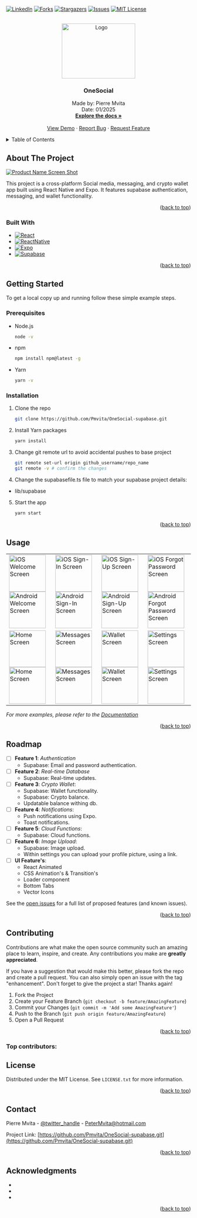 <!-- Improved compatibility of back to top link: See: https://github.com/othneildrew/Best-README-Template/pull/73 -->
<a id="readme-top"></a>
<!--
*** Thanks for checking out the Best-README-Template. If you have a suggestion
*** that would make this better, please fork the repo and create a pull request
*** or simply open an issue with the tag "enhancement".
*** Don't forget to give the project a star!
*** Thanks again! Now go create something AMAZING! :D
-->



<!-- PROJECT SHIELDS -->
<!--
*** I'm using markdown "reference style" links for readability.
*** Reference links are enclosed in brackets [ ] instead of parentheses ( ).
*** See the bottom of this document for the declaration of the reference variables
*** for contributors-url, forks-url, etc. This is an optional, concise syntax you may use.
*** https://www.markdownguide.org/basic-syntax/#reference-style-links
-->

<!-- [![Contributors][contributors-shield]][contributors-url] -->
[![LinkedIn][linkedin-shield]][linkedin-url]
[![Forks][forks-shield]][forks-url]
[![Stargazers][stars-shield]][stars-url]
[![Issues][issues-shield]][issues-url]
[![MIT License][license-shield]][license-url]



<!-- PROJECT LOGO -->
<br />
<div align="center">
  <a href="https://github.com/github_username/repo_name">
    <img src="./images/OneSocial.png" alt="Logo" width="200" height="150" borderRadius="0" />
  </a>

<h3 align="center">OneSocial</h3>

  <p align="center">
    Made by: Pierre Mvita
    <br />
    Date: 01/2025
    <br />
    <a href="https://github.com/github_username/repo_name"><strong>Explore the docs »</strong></a>
    <br />
    <br />
    <a href="https://github.com/github_username/repo_name">View Demo</a>
    ·
    <a href="https://github.com/github_username/repo_name/issues/new?labels=bug&template=bug-report---.md">Report Bug</a>
    ·
    <a href="https://github.com/github_username/repo_name/issues/new?labels=enhancement&template=feature-request---.md">Request Feature</a>
  </p>
</div>



<!-- TABLE OF CONTENTS -->
<details>
  <summary>Table of Contents</summary>
  <ol>
    <li>
      <a href="#about-the-project">About The Project</a>
      <ul>
        <li><a href="#built-with">Built With</a></li>
      </ul>
    </li>
    <li>
      <a href="#getting-started">Getting Started</a>
      <ul>
        <li><a href="#prerequisites">Prerequisites</a></li>
        <li><a href="#installation">Installation</a></li>
      </ul>
    </li>
    <li><a href="#usage">Usage</a></li>
    <li><a href="#roadmap">Roadmap</a></li>
    <li><a href="#contributing">Contributing</a></li>
    <li><a href="#license">License</a></li>
    <li><a href="#contact">Contact</a></li>
    <li><a href="#acknowledgments">Acknowledgments</a></li>
  </ol>
</details>



<!-- ABOUT THE PROJECT -->
## About The Project

[![Product Name Screen Shot][product-screenshot]](https://example.com)

This project is a cross-platform Social media, messaging, and crypto wallet app built using React Native and Expo. It features supabase authentication, messaging, and wallet functionality.

<p align="right">(<a href="#readme-top">back to top</a>)</p>



### Built With

* [![React][React.js]][React-url]
* [![ReactNative][ReactNative.js]][ReactNative-url]
* [![Expo][Expo.io]][Expo-url]
* [![Supabase][Supabase.io]][Supabase-url]
<!-- * [![Next][Next.js]][Next-url] -->
<!-- * [![Vue][Vue.js]][Vue-url] -->
<!-- * [![Angular][Angular.io]][Angular-url] -->
<!-- * [![Svelte][Svelte.dev]][Svelte-url] -->
<!-- * [![Laravel][Laravel.com]][Laravel-url] -->
<!-- * [![Bootstrap][Bootstrap.com]][Bootstrap-url] -->
<!-- * [![JQuery][JQuery.com]][JQuery-url] -->

<p align="right">(<a href="#readme-top">back to top</a>)</p>



<!-- GETTING STARTED -->
## Getting Started

To get a local copy up and running follow these simple example steps.

### Prerequisites

* Node.js
  ```sh
  node -v
  ```
* npm
  ```sh
  npm install npm@latest -g
  ```
* Yarn
  ```sh
  yarn -v
  ```

### Installation

1. Clone the repo
   ```sh
   git clone https://github.com/Pmvita/OneSocial-supabase.git
   ```
2. Install Yarn packages
   ```sh
   yarn install
   ```
3. Change git remote url to avoid accidental pushes to base project
   ```sh
   git remote set-url origin github_username/repo_name
   git remote -v # confirm the changes
   ```
4. Change the supabasefile.ts file to match your supabase project details:
  - lib/supabase
5. Start the app
   ```sh
   yarn start
   ```

<p align="right">(<a href="#readme-top">back to top</a>)</p>



<!-- USAGE EXAMPLES -->
## Usage

<div align="center">
  <table>
    <tr>
    <!-- Cross-platform Welcome Screen -->
      <td>
        <img 
          src="./images/ios-ss1.png" 
          alt="iOS Welcome Screen" 
          width="100" 
          height="auto"
        />
        <img 
          src="./images/and-ss1.png" 
          alt="Android Welcome Screen" 
          width="100" 
          height="auto"
        />
      </td>
      <!-- Cross-platform Login Screen -->
      <td>
        <img
          src="./images/ios-ss2.png" 
          alt="iOS Sign-In Screen" 
          width="100"
          height="auto"
        />
        <img
          src="./images/and-ss2.png"
          alt="Android Sign-In Screen" 
          width="100" 
          height="auto"
        />
      </td>
      <!-- Cross-platform Sign-Up Screen -->
      <td>
        <img
          src="./images/ios-ss3.png"
          alt="iOS Sign-Up Screen"
          width="100"
          height="auto"
        />
        <img
          src="./images/and-ss3.png"
          alt="Android Sign-Up Screen"
          width="100"
          height="auto"
        />
      </td>
      <!-- Cross-platform ForgotPassword Screen -->
      <td>
        <img src="./images/ios-ss4.png" 
          alt="iOS Forgot Password Screen"
          width="100"
          height="auto"
        />
        <img src="./images/and-ss4.png" 
          alt="Android Forgot Password Screen"
          width="100"
          height="auto"
        />
      </td>
    </tr>
    <!-- Cross-platform Home Screen -->
    <tr>
      <td>
        <img
          src="./images/ios-ss5.png"
          alt="Home Screen"
          width="100"
          height="auto"
        />
        <img
          src="./images/and-ss5.png"
          alt="Home Screen"
          width="100"
          height="auto"
        />
      </td>
      <!-- Cross-platform Messages Screen -->
      <td>
        <img 
          src="./images/ios-ss6.png"
          alt="Messages Screen"
          width="100"
          height="auto"
        />
        <img 
          src="./images/and-ss6.png"
          alt="Messages Screen"
          width="100"
          height="auto"
        />
      </td>
      <!-- Cross-platform Wallet Screen -->
      <td>
        <img 
          src="./images/ios-ss7.png"
          alt="Wallet Screen"
          width="100"
          height="auto"
        />
        <img 
          src="./images/and-ss7.png"
          alt="Wallet Screen"
          width="100"
          height="auto"
        />
      </td>
      <!-- Cross-platform Settings Screen -->
      <td>
        <img
          src="./images/ios-ss8.png"
          alt="Settings Screen"
          width="100"
          height="auto"
        />
        <img
          src="./images/and-ss8.png"
          alt="Settings Screen"
          width="100"
          height="auto"
        />
      </td>
    </tr>
  </table>
</div>

_For more examples, please refer to the [Documentation](https://example.com)_

<p align="right">(<a href="#readme-top">back to top</a>)</p>



<!-- ROADMAP -->
## Roadmap

- [ ] **Feature 1**: *Authentication*
  - Supabase: Email and password authentication.
- [ ] **Feature 2**: *Real-time Database*
  - Supabase: Real-time updates.
- [ ] **Feature 3**: *Crypto Wallet*:  
   - Supabase: Wallet functionality.
   - Supabase: Crypto balance.
   - Updatable balance withing db.
- [ ] **Feature 4**: *Notifications*:  
   - Push notifications using Expo.
   - Toast notifications.
- [ ] **Feature 5**: *Cloud Functions*:  
   - Supabase: Cloud functions.
- [ ] **Feature 6**: *Image Upload*:  
   - Supabase: Image upload.
   - Within settings you can upload your profile picture, using a link.
- [ ] **UI Feature's**:
   - React Animated
   - CSS Animation's & Transition's
   - Loader component
   - Bottom Tabs
   - Vector Icons

See the [open issues](https://github.com/github_username/repo_name/issues) for a full list of proposed features (and known issues).

<p align="right">(<a href="#readme-top">back to top</a>)</p>



<!-- CONTRIBUTING -->
## Contributing

Contributions are what make the open source community such an amazing place to learn, inspire, and create. Any contributions you make are **greatly appreciated**.

If you have a suggestion that would make this better, please fork the repo and create a pull request. You can also simply open an issue with the tag "enhancement".
Don't forget to give the project a star! Thanks again!

1. Fork the Project
2. Create your Feature Branch (`git checkout -b feature/AmazingFeature`)
3. Commit your Changes (`git commit -m 'Add some AmazingFeature'`)
4. Push to the Branch (`git push origin feature/AmazingFeature`)
5. Open a Pull Request

<p align="right">(<a href="#readme-top">back to top</a>)</p>

### Top contributors:

<!--
<a href="https://github.com/github_username/repo_name/graphs/contributors">
  <img src="https://contrib.rocks/image?repo=github_username/repo_name" alt="contrib.rocks image" />
</a>
-->



<!-- LICENSE -->
## License

Distributed under the MIT License. See `LICENSE.txt` for more information.

<p align="right">(<a href="#readme-top">back to top</a>)</p>



<!-- CONTACT -->
## Contact

Pierre Mvita - [@twitter_handle](https://twitter.com/twitter_handle) - PeterMvita@hotmail.com

Project Link: [https://github.com/Pmvita/OneSocial-supabase.git](https://github.com/Pmvita/OneSocial-supabase.git)

<p align="right">(<a href="#readme-top">back to top</a>)</p>



<!-- ACKNOWLEDGMENTS -->
## Acknowledgments

* []()
* []()
* []()

<p align="right">(<a href="#readme-top">back to top</a>)</p>



<!-- MARKDOWN LINKS & IMAGES -->
<!-- https://www.markdownguide.org/basic-syntax/#reference-style-links -->
[contributors-shield]: https://img.shields.io/github/contributors/github_username/repo_name.svg?style=for-the-badge
[contributors-url]: https://github.com/github_username/repo_name/graphs/contributors
[forks-shield]: https://img.shields.io/github/forks/github_username/repo_name.svg?style=for-the-badge
[forks-url]: https://github.com/Pmvita/OneSocial-supabase/forks
[stars-shield]: https://img.shields.io/github/stars/github_username/repo_name.svg?style=for-the-badge
[stars-url]: https://github.com/Pmvita/OneSocial-supabase/stargazers
[issues-shield]: https://img.shields.io/github/issues/github_username/repo_name.svg?style=for-the-badge
[issues-url]: https://github.com/github_username/repo_name/issues
[license-shield]: https://img.shields.io/github/license/github_username/repo_name.svg?style=for-the-badge
[license-url]: https://github.com/Pmvita/OneSocial-supabase/blob/main/LICENSE.txt
[linkedin-shield]: https://img.shields.io/badge/-LinkedIn-black.svg?style=for-the-badge&logo=linkedin&colorB=555
[linkedin-url]: https://www.linkedin.com/in/pierre-mvita/
[product-screenshot]: ./images/title.png
[Next.js]: https://img.shields.io/badge/next.js-000000?style=for-the-badge&logo=nextdotjs&logoColor=white
[Next-url]: https://nextjs.org/
[React.js]: https://img.shields.io/badge/React-20232A?style=for-the-badge&logo=react&logoColor=61DAFB
[React-url]: https://reactjs.org/
[ReactNative.js]: https://img.shields.io/badge/ReactNative-20232A?style=for-the-badge&logo=react&logoColor=61DAFB
[ReactNative-url]: https://reactnative.dev/docs/environment-setup
[Expo.io]: https://img.shields.io/badge/Expo-555555?style=for-the-badge&logo=expo&logoColor=white
[Expo-url]: https://docs.expo.dev/guides/overview/#expo-router
[Supabase.io]: https://img.shields.io/badge/Supabase-00C7B7?style=for-the-badge&logo=supabase&logoColor=white
[Supabase-url]: https://supabase.io
[Vue.js]: https://img.shields.io/badge/Vue.js-35495E?style=for-the-badge&logo=vuedotjs&logoColor=4FC08D
[Vue-url]: https://vuejs.org/
[Angular.io]: https://img.shields.io/badge/Angular-DD0031?style=for-the-badge&logo=angular&logoColor=white
[Angular-url]: https://angular.io/
[Svelte.dev]: https://img.shields.io/badge/Svelte-4A4A55?style=for-the-badge&logo=svelte&logoColor=FF3E00
[Svelte-url]: https://svelte.dev/
[Laravel.com]: https://img.shields.io/badge/Laravel-FF2D20?style=for-the-badge&logo=laravel&logoColor=white
[Laravel-url]: https://laravel.com
[Bootstrap.com]: https://img.shields.io/badge/Bootstrap-563D7C?style=for-the-badge&logo=bootstrap&logoColor=white
[Bootstrap-url]: https://getbootstrap.com
[JQuery.com]: https://img.shields.io/badge/jQuery-0769AD?style=for-the-badge&logo=jquery&logoColor=white
[JQuery-url]: https://jquery.com 
